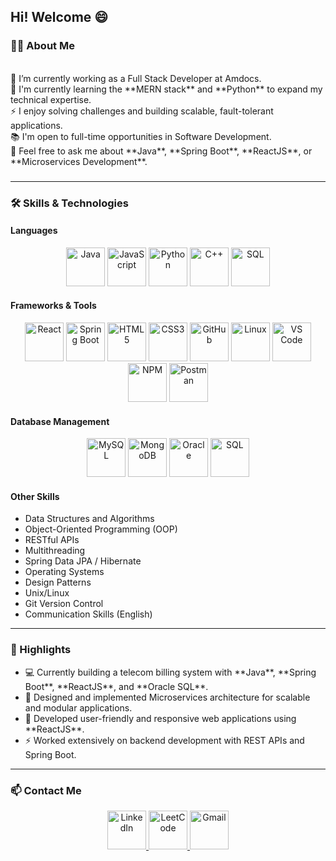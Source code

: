 <h2 align="left">Hi! Welcome 😄</h2>

###

<h3 align="left">👨‍💻 About Me</h3>

<p align="left">
<br>🔭 I’m currently working as a Full Stack Developer at Amdocs.  
<br>🌱 I'm currently learning the **MERN stack** and **Python** to expand my technical expertise.  
<br>⚡ I enjoy solving challenges and building scalable, fault-tolerant applications.  
<br>📚 I'm open to full-time opportunities in Software Development.  
<br>👯 Feel free to ask me about **Java**, **Spring Boot**, **ReactJS**, or **Microservices Development**.  
</p>

###

<hr>
<h3 align="left">🛠 Skills & Technologies</h3>

#### **Languages**
<div align="center">
  <img width="62" height="62" src="https://img.icons8.com/color/62/java-coffee-cup-logo--v1.png" alt="Java"/>
  <img width="62" height="62" src="https://img.icons8.com/color/62/javascript--v1.png" alt="JavaScript"/>
  <img width="62" height="62" src="https://img.icons8.com/color/62/python--v1.png" alt="Python"/>
  <img width="62" height="62" src="https://img.icons8.com/color/62/c-plus-plus-logo.png" alt="C++"/>
  <img width="62" height="62" src="https://img.icons8.com/ios/62/sql.png" alt="SQL"/>
</div>

#### **Frameworks & Tools**
<div align="center">
  <img width="62" height="62" src="https://img.icons8.com/color/62/react-native.png" alt="React"/>
  <img width="62" height="62" src="https://img.icons8.com/color/62/spring-logo.png" alt="Spring Boot"/>
  <img width="62" height="62" src="https://img.icons8.com/color/62/html-5--v1.png" alt="HTML5"/>
  <img width="62" height="62" src="https://img.icons8.com/fluency/62/css3.png" alt="CSS3"/>
  <img width="62" height="62" src="https://img.icons8.com/color/62/github.png" alt="GitHub"/>
  <img width="62" height="62" src="https://img.icons8.com/color/62/linux--v1.png" alt="Linux"/>
  <img width="62" height="62" src="https://img.icons8.com/color/62/visual-studio-code-2019.png" alt="VS Code"/>
  <img width="62" height="62" src="https://img.icons8.com/color/62/npm.png" alt="NPM"/>
  <img width="62" height="62" src="https://img.icons8.com/officel/62/postman-api.png" alt="Postman"/>
</div>

#### **Database Management**
<div align="center">
  <img width="62" height="62" src="https://img.icons8.com/ios-filled/62/mysql-logo.png" alt="MySQL"/>
  <img width="62" height="62" src="https://img.icons8.com/nolan/64/mongo-db.png" alt="MongoDB"/>
  <img width="62" height="62" src="https://img.icons8.com/nolan/64/oracle-logo.png" alt="Oracle"/>
  <img width="62" height="62" src="https://img.icons8.com/color/62/sql.png" alt="SQL"/>
</div>

#### **Other Skills**
<ul align="left">
  <li>Data Structures and Algorithms</li>
  <li>Object-Oriented Programming (OOP)</li>
  <li>RESTful APIs</li>
  <li>Multithreading</li>
  <li>Spring Data JPA / Hibernate</li>
  <li>Operating Systems</li>
  <li>Design Patterns</li>
  <li>Unix/Linux</li>
  <li>Git Version Control</li>
  <li>Communication Skills (English)</li>
</ul>

<hr>
<h3 align="left">📌 Highlights</h3>

<ul>
  <li>💻 Currently building a telecom billing system with **Java**, **Spring Boot**, **ReactJS**, and **Oracle SQL**.</li>
  <li>🌟 Designed and implemented Microservices architecture for scalable and modular applications.</li>
  <li>🎯 Developed user-friendly and responsive web applications using **ReactJS**.</li>
  <li>⚡ Worked extensively on backend development with REST APIs and Spring Boot.</li>
</ul>

<hr>
<h3 align="left">📫 Contact Me</h3>

<div align="center">
  <!-- LinkedIn -->
  <a href="https://www.linkedin.com/in/shobhit-kumar-951g369a21/" target="_blank">
    <img width="62" height="62" src="https://img.icons8.com/color/62/linkedin.png" alt="LinkedIn"/>
  </a>
  <!-- LeetCode -->
  <a href="https://leetcode.com/u/951_Shobhit_Kumar/" target="_blank">
    <img width="62" height="62" src="https://img.icons8.com/external-tal-revivo-shadow-tal-revivo/62/external-level-up-your-coding-skills-and-quickly-land-a-job-logo-shadow-tal-revivo.png" alt="LeetCode"/>
  </a>
  <!-- Gmail -->
  <a href="mailto:souryashobhit206@gmail.com">
    <img width="62" height="62" src="https://img.icons8.com/fluency/62/gmail.png" alt="Gmail"/>
  </a>
</div>
